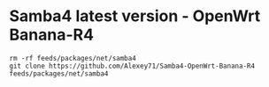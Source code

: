 # Samba4 latest version - OpenWrt Banana-R4
```shell
rm -rf feeds/packages/net/samba4
git clone https://github.com/Alexey71/Samba4-OpenWrt-Banana-R4 feeds/packages/net/samba4
```
